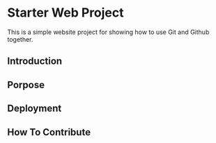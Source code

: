 # Starter Web Project

This is a simple website project for showing how to use Git and Github together.

## Introduction

## Porpose

## Deployment

## How To Contribute